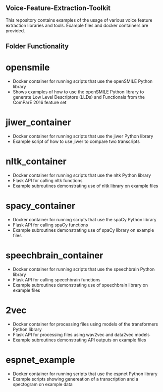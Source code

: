 ## Voice-Feature-Extraction-Toolkit
This repository contains examples of the usage of various voice feature extraction libraries and tools. Example files and docker containers are provided.
## Folder Functionality
# opensmile
- Docker container for running scripts that use the openSMILE Python library
- Shows examples of how to use the openSMILE Python library to generate Low Level Descriptors (LLDs) and Functionals from the ComParE 2016 feature set
# jiwer_container
- Docker container for running scripts that use the jiwer Python library
- Example script of how to use jiwer to compare two transcripts
# nltk_container
- Docker container for running scripts that use the nltk Python library
- Flask API for calling nltk functions
- Example subroutines demonstrating use of nltk library on example files
# spacy_container
- Docker container for running scripts that use the spaCy Python library
- Flask API for calling spaCy functions
- Example subroutines demonstrating use of spaCy library on example files
# speechbrain_container
- Docker container for running scripts that use the speechbrain Python library
- Flask API for calling speechbrain functions
- Example subroutines demonstrating use of speechbrain library on example files
# 2vec
- Docker container for processing files using models of the transformers Python library
- Flask API for processing files using wav2vec and data2vec models
- Example subroutines demonstrating API outputs on example files
# espnet_example
- Docker container for running scripts that use the espnet Python library
- Example scripts showing genereation of a transcription and a spectogram on example data